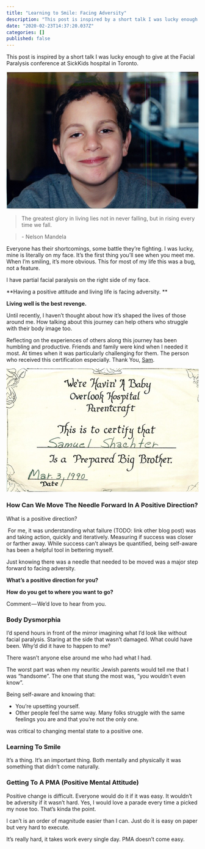 ```yaml
---
title: "Learning to Smile: Facing Adversity"
description: "This post is inspired by a short talk I was lucky enough to give at the Facial Paralysis conference at SickKids hospital in Toronto."
date: "2020-02-23T14:37:20.037Z"
categories: []
published: false
---
```


This post is inspired by a short talk I was lucky enough to give at the Facial Paralysis conference at SickKids hospital in Toronto.

![](./asset-1.jpeg)

> The greatest glory in living lies not in never falling, but in rising every time we fall.

> \- Nelson Mandela

Everyone has their shortcomings, some battle they’re fighting. I was lucky, mine is literally on my face. It’s the first thing you’ll see when you meet me. When I’m smiling, it’s more obvious. This for most of my life this was a bug, not a feature.

I have partial facial paralysis on the right side of my face.

**Having a positive attitude and living life is facing adversity. **

**Living well is the best revenge.**

Until recently, I haven’t thought about how it’s shaped the lives of those around me. How talking about this journey can help others who struggle with their body image too.

Reflecting on the experiences of others along this journey has been humbling and productive. Friends and family were kind when I needed it most. At times when it was particularly challenging for them. The person who received this certification especially. Thank You, [Sam](https://medium.com/u/7427ec929f33).

![](./asset-2.jpeg)

### How Can We Move The Needle Forward In A Positive Direction?

What is a positive direction?

 For me, it was understanding what failure (TODO: link other blog post) was and taking action, quickly and iteratively. Measuring if success was closer or farther away. While success can’t always be quantified, being self-aware has been a helpful tool in bettering myself.

Just knowing there was a needle that needed to be moved was a major step forward to facing adversity.

**What’s a positive direction for you?**

**How do you get to where you want to go?**

Comment — We’d love to hear from you.

### Body Dysmorphia

I’d spend hours in front of the mirror imagining what I’d look like without facial paralysis. Staring at the side that wasn’t damaged. What could have been. Why’d did it have to happen to me?

There wasn’t anyone else around me who had what I had. 

The worst part was when my neuritic Jewish parents would tell me that I was “handsome”. The one that stung the most was, “you wouldn’t even know”.

Being self-aware and knowing that:

-   You’re upsetting yourself.
-   Other people feel the same way. Many folks struggle with the same feelings you are and that you’re not the only one.

was critical to changing mental state to a positive one.

### Learning To Smile

It’s a thing. It’s an important thing. Both mentally and physically it was something that didn’t come naturally. 

### Getting To A PMA (Positive Mental Attitude)

Positive change is difficult. Everyone would do it if it was easy. It wouldn’t be adversity if it wasn’t hard. Yes, I would love a parade every time a picked my nose too. That’s kinda the point.

I can’t is an order of magnitude easier than I can. Just do it is easy on paper but very hard to execute. 

It’s really hard, it takes work every single day. PMA doesn’t come easy.
